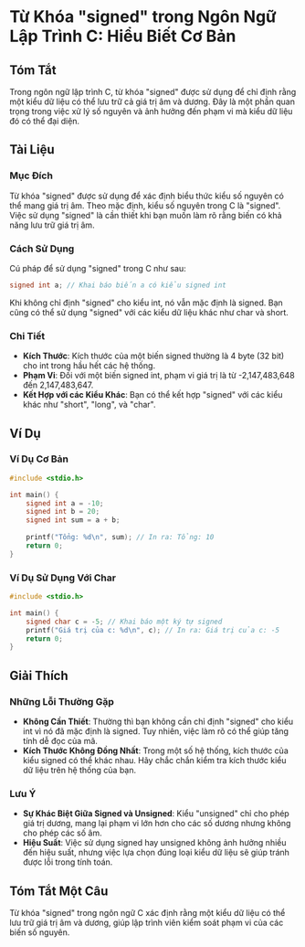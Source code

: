 <!--
Meta Description: # Từ Khóa "signed" trong Ngôn Ngữ Lập Trình C: Hiểu Biết Cơ Bản ## Tóm Tắt Trong ngôn ngữ lập trình C, từ khóa "signed" được sử dụng để chỉ định rằng ...
Meta Keywords: signed, kiểu, int, trong, dụng
-->

# Từ Khóa "signed" trong Ngôn Ngữ Lập Trình C: Hiểu Biết Cơ Bản

## Tóm Tắt
Trong ngôn ngữ lập trình C, từ khóa "signed" được sử dụng để chỉ định rằng một kiểu dữ liệu có thể lưu trữ cả giá trị âm và dương. Đây là một phần quan trọng trong việc xử lý số nguyên và ảnh hưởng đến phạm vi mà kiểu dữ liệu đó có thể đại diện.

## Tài Liệu
### Mục Đích
Từ khóa "signed" được sử dụng để xác định biểu thức kiểu số nguyên có thể mang giá trị âm. Theo mặc định, kiểu số nguyên trong C là "signed". Việc sử dụng "signed" là cần thiết khi bạn muốn làm rõ rằng biến có khả năng lưu trữ giá trị âm.

### Cách Sử Dụng
Cú pháp để sử dụng "signed" trong C như sau:
```c
signed int a; // Khai báo biến a có kiểu signed int
```
Khi không chỉ định "signed" cho kiểu int, nó vẫn mặc định là signed. Bạn cũng có thể sử dụng "signed" với các kiểu dữ liệu khác như char và short.

### Chi Tiết
- **Kích Thước**: Kích thước của một biến signed thường là 4 byte (32 bit) cho int trong hầu hết các hệ thống.
- **Phạm Vi**: Đối với một biến signed int, phạm vi giá trị là từ -2,147,483,648 đến 2,147,483,647.
- **Kết Hợp với các Kiểu Khác**: Bạn có thể kết hợp "signed" với các kiểu khác như "short", "long", và "char".

## Ví Dụ
### Ví Dụ Cơ Bản
```c
#include <stdio.h>

int main() {
    signed int a = -10;
    signed int b = 20;
    signed int sum = a + b;
    
    printf("Tổng: %d\n", sum); // In ra: Tổng: 10
    return 0;
}
```

### Ví Dụ Sử Dụng Với Char
```c
#include <stdio.h>

int main() {
    signed char c = -5; // Khai báo một ký tự signed
    printf("Giá trị của c: %d\n", c); // In ra: Giá trị của c: -5
    return 0;
}
```

## Giải Thích
### Những Lỗi Thường Gặp
- **Không Cần Thiết**: Thường thì bạn không cần chỉ định "signed" cho kiểu int vì nó đã mặc định là signed. Tuy nhiên, việc làm rõ có thể giúp tăng tính dễ đọc của mã.
- **Kích Thước Không Đồng Nhất**: Trong một số hệ thống, kích thước của kiểu signed có thể khác nhau. Hãy chắc chắn kiểm tra kích thước kiểu dữ liệu trên hệ thống của bạn.

### Lưu Ý
- **Sự Khác Biệt Giữa Signed và Unsigned**: Kiểu "unsigned" chỉ cho phép giá trị dương, mang lại phạm vi lớn hơn cho các số dương nhưng không cho phép các số âm.
- **Hiệu Suất**: Việc sử dụng signed hay unsigned không ảnh hưởng nhiều đến hiệu suất, nhưng việc lựa chọn đúng loại kiểu dữ liệu sẽ giúp tránh được lỗi trong tính toán.

## Tóm Tắt Một Câu
Từ khóa "signed" trong ngôn ngữ C xác định rằng một kiểu dữ liệu có thể lưu trữ giá trị âm và dương, giúp lập trình viên kiểm soát phạm vi của các biến số nguyên.